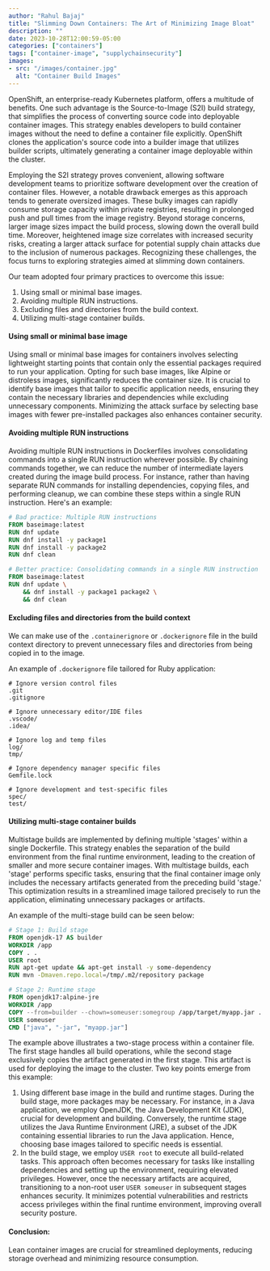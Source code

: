 ```yaml
---
author: "Rahul Bajaj"
title: "Slimming Down Containers: The Art of Minimizing Image Bloat"
description: ""
date: 2023-10-28T12:00:59-05:00
categories: ["containers"]
tags: ["container-image", "supplychainsecurity"]
images:
- src: "/images/container.jpg"
  alt: "Container Build Images"
---
```


OpenShift, an enterprise-ready Kubernetes platform, offers a multitude of benefits. One such advantage is the Source-to-Image (S2I) build strategy, that simplifies the process of converting source code into deployable container images. This strategy enables developers to build container images without the need to define a container file explicitly. OpenShift clones the application's source code into a builder image that utilizes builder scripts, ultimately generating a container image deployable within the cluster.

Employing the S2I strategy proves convenient, allowing software development teams to prioritize software development over the creation of container files. However, a notable drawback emerges as this approach tends to generate oversized images. These bulky images can rapidly consume storage capacity within private registries, resulting in prolonged push and pull times from the image registry. Beyond storage concerns, larger image sizes impact the build process, slowing down the overall build time. Moreover, heightened image size correlates with increased security risks, creating a larger attack surface for potential supply chain attacks due to the inclusion of numerous packages. Recognizing these challenges, the focus turns to exploring strategies aimed at slimming down containers.

Our team adopted four primary practices to overcome this issue:
1. Using small or minimal base images.
2. Avoiding multiple RUN instructions.
3. Excluding files and directories from the build context.
4. Utilizing multi-stage container builds.

#### Using small or minimal base image

Using small or minimal base images for containers involves selecting lightweight starting points that contain only the essential packages required to run your application. Opting for such base images, like Alpine or distroless images, significantly reduces the container size. It is crucial to identify base images that tailor to specific application needs, ensuring they contain the necessary libraries and dependencies while excluding unnecessary components. Minimizing the attack surface by selecting base images with fewer pre-installed packages also enhances container security.

#### Avoiding multiple RUN instructions

Avoiding multiple RUN instructions in Dockerfiles involves consolidating commands into a single RUN instruction wherever possible. By chaining commands together, we can reduce the number of intermediate layers created during the image build process. For instance, rather than having separate RUN commands for installing dependencies, copying files, and performing cleanup, we can combine these steps within a single RUN instruction. Here's an example:

```Dockerfile
# Bad practice: Multiple RUN instructions
FROM baseimage:latest
RUN dnf update
RUN dnf install -y package1
RUN dnf install -y package2
RUN dnf clean

# Better practice: Consolidating commands in a single RUN instruction
FROM baseimage:latest
RUN dnf update \
    && dnf install -y package1 package2 \
    && dnf clean
```

#### Excluding files and directories from the build context

We can make use of the `.containerignore` or `.dockerignore` file in the build context directory to prevent unnecessary files and directories from being copied in to the image.

An example of `.dockerignore` file tailored for Ruby application:

```
# Ignore version control files
.git
.gitignore

# Ignore unnecessary editor/IDE files
.vscode/
.idea/

# Ignore log and temp files
log/
tmp/

# Ignore dependency manager specific files
Gemfile.lock

# Ignore development and test-specific files
spec/
test/
```

#### Utilizing multi-stage container builds

Multistage builds are implemented by defining multiple 'stages' within a single Dockerfile. This strategy enables the separation of the build environment from the final runtime environment, leading to the creation of smaller and more secure container images. With multistage builds, each 'stage' performs specific tasks, ensuring that the final container image only includes the necessary artifacts generated from the preceding build 'stage.' This optimization results in a streamlined image tailored precisely to run the application, eliminating unnecessary packages or artifacts.

An example of the multi-stage build can be seen below:
```dockerfile
# Stage 1: Build stage
FROM openjdk-17 AS builder
WORKDIR /app
COPY . .
USER root
RUN apt-get update && apt-get install -y some-dependency
RUN mvn -Dmaven.repo.local=/tmp/.m2/repository package

# Stage 2: Runtime stage
FROM openjdk17:alpine-jre
WORKDIR /app
COPY --from=builder --chown=someuser:somegroup /app/target/myapp.jar .
USER someuser
CMD ["java", "-jar", "myapp.jar"]
```

The example above illustrates a two-stage process within a container file. The first stage handles all build operations, while the second stage exclusively copies the artifact generated in the first stage. This artifact is used for deploying the image to the cluster. Two key points emerge from this example:

1. Using different base image in the build and runtime stages. During the build stage, more packages may be necessary. For instance, in a Java application, we employ OpenJDK, the Java Development Kit (JDK), crucial for development and building. Conversely, the runtime stage utilizes the Java Runtime Environment (JRE), a subset of the JDK containing essential libraries to run the Java application. Hence, choosing base images tailored to specific needs is essential.
2. In the build stage, we employ `USER root` to execute all build-related tasks. This approach often becomes necessary for tasks like installing dependencies and setting up the environment, requiring elevated privileges. However, once the necessary artifacts are acquired, transitioning to a non-root user `USER someuser` in subsequent stages enhances security. It minimizes potential vulnerabilities and restricts access privileges within the final runtime environment, improving overall security posture.

#### Conclusion:

Lean container images are crucial for streamlined deployments, reducing storage overhead and minimizing resource consumption.